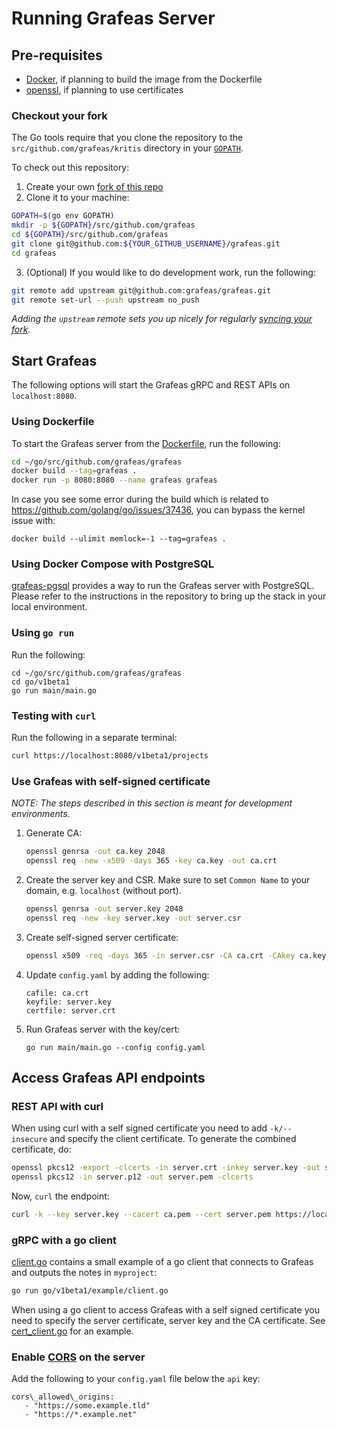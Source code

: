 # Running Grafeas Server

## Pre-requisites

* [Docker](https://www.docker.com/get-started), if planning to build the image from the Dockerfile
* [openssl](https://www.openssl.org/), if planning to use certificates

### Checkout your fork

The Go tools require that you clone the repository to the `src/github.com/grafeas/kritis` directory
in your [`GOPATH`](https://github.com/golang/go/wiki/SettingGOPATH).

To check out this repository:

1. Create your own [fork of this
  repo](https://help.github.com/articles/fork-a-repo/)
2. Clone it to your machine:

  ```bash
  GOPATH=$(go env GOPATH)
  mkdir -p ${GOPATH}/src/github.com/grafeas
  cd ${GOPATH}/src/github.com/grafeas
  git clone git@github.com:${YOUR_GITHUB_USERNAME}/grafeas.git
  cd grafeas
  ```
  
3. (Optional) If you would like to do development work, run the following:

  ```bash
  git remote add upstream git@github.com:grafeas/grafeas.git
  git remote set-url --push upstream no_push
  ```

_Adding the `upstream` remote sets you up nicely for regularly [syncing your
fork](https://help.github.com/articles/syncing-a-fork/)._

## Start Grafeas

The following options will start the Grafeas gRPC and REST APIs on `localhost:8080`.

### Using Dockerfile

To start the Grafeas server from the [Dockerfile](../Dockerfile), run the following:

```bash
cd ~/go/src/github.com/grafeas/grafeas
docker build --tag=grafeas .
docker run -p 8080:8080 --name grafeas grafeas
```

In case you see some error during the build which is related to https://github.com/golang/go/issues/37436, you can bypass the kernel issue with:

```
docker build --ulimit memlock=-1 --tag=grafeas .
```

### Using Docker Compose with PostgreSQL

[grafeas-pgsql](https://github.com/grafeas/grafeas-pgsql) provides a way to run
the Grafeas server with PostgreSQL. Please refer to the instructions in the
repository to bring up the stack in your local environment.

### Using `go run`

Run the following:

```shell
cd ~/go/src/github.com/grafeas/grafeas
cd go/v1beta1
go run main/main.go
```

### Testing with `curl`

Run the following in a separate terminal:
```bash
curl https://localhost:8080/v1beta1/projects
```

### Use Grafeas with self-signed certificate

_NOTE: The steps described in this section is meant for development environments._

1. Generate CA:

    ```bash
    openssl genrsa -out ca.key 2048
    openssl req -new -x509 -days 365 -key ca.key -out ca.crt
    ```

1. Create the server key and CSR. Make sure to set `Common Name` to your domain, e.g. `localhost` (without port).

    ```bash
    openssl genrsa -out server.key 2048
    openssl req -new -key server.key -out server.csr
    ```

1. Create self-signed server certificate:

    ```bash
    openssl x509 -req -days 365 -in server.csr -CA ca.crt -CAkey ca.key -set_serial 01 -out server.crt
    ```
1. Update `config.yaml` by adding the following:

    ```
    cafile: ca.crt
    keyfile: server.key
    certfile: server.crt
    ```
1. Run Grafeas server with the key/cert:

    ```
    go run main/main.go --config config.yaml
    ```

## Access Grafeas API endpoints

### REST API with curl

When using curl with a self signed certificate you need to add `-k/--insecure` and specify the client certificate. To generate the combined certificate, do:

```bash
openssl pkcs12 -export -clcerts -in server.crt -inkey server.key -out server.p12
openssl pkcs12 -in server.p12 -out server.pem -clcerts
```

Now, `curl` the endpoint:

```bash
curl -k --key server.key --cacert ca.pem --cert server.pem https://localhost:8080/v1beta1/projects
```

### gRPC with a go client

[client.go](../go/v1beta1/example/client/client.go) contains a small example of a go
client that connects to Grafeas and outputs the notes in `myproject`:

```bash
go run go/v1beta1/example/client.go
```

When using a go client to access Grafeas with a self signed certificate you need to specify the server certificate, server key and the CA certificate. See [cert\_client\.go](../go/v1beta1/example/cert_client/cert_client.go) for an example.

### Enable [CORS](https://enable-cors.org/) on the server

Add the following to your `config.yaml` file below the `api` key:

```
cors\_allowed\_origins:
   - "https://some.example.tld"
   - "https://*.example.net"
```
